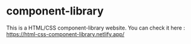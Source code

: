 # component-library
This is a HTML/CSS component-library website.
You can check it here : https://html-css-component-library.netlify.app/
